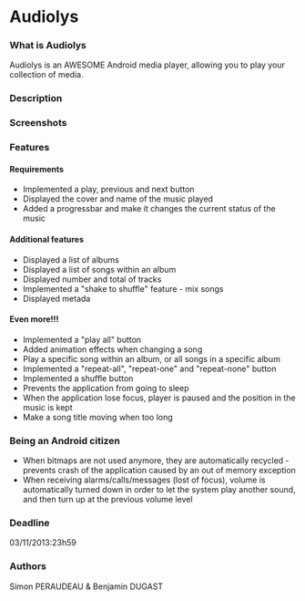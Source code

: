 <h1>Audiolys</h1>

<h3>What is Audiolys</h3>

Audiolys is an AWESOME Android media player, allowing you to play your collection of media.

<h3>Description</h3>

<h3>Screenshots</h3>

<h3>Features</h3>

<h4>Requirements</h4></dd>

<ul>
	<li>Implemented a play, previous and next button</li>
	<li>Displayed the cover and name of the music played</li>
	<li>Added a progressbar and make it changes the current status of the music</li>
</ul>
	
<h4>Additional features</h4>

<ul>
	<li>Displayed a list of albums</li>
	<li>Displayed a list of songs within an album</li>
	<li>Displayed number and total of tracks</li>
	<li>Implemented a "shake to shuffle" feature - mix songs</li>
	<li>Displayed metada</li>
</ul>

<h4>Even more!!!</h4>

<ul>
	<li>Implemented a "play all" button</li>
	<li>Added animation effects when changing a song</li>
	<li>Play a specific song within an album, or all songs in a specific album</li>
	<li>Implemented a "repeat-all", "repeat-one" and "repeat-none" button</li>
	<li>Implemented a shuffle button</li>
	<li>Prevents the application from going to sleep</li>
	<li>When the application lose focus, player is paused and the position in the music is kept</li>
	<li>Make a song title moving when too long </li>
</ul>


<h3>Being an Android citizen</h3>

<ul>
	<li>When bitmaps are not used anymore, they are automatically recycled - prevents crash of the application caused
	by an out of memory exception</li>
	<li>When receiving alarms/calls/messages (lost of focus), volume is automatically turned down in order to let
	the system play another sound, and then turn up at the previous volume level</li>
</ul>

<h3>Deadline</h3>

03/11/2013:23h59

<h3>Authors</h3>

Simon PERAUDEAU & Benjamin DUGAST
